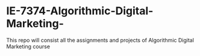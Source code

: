 # IE-7374-Algorithmic-Digital-Marketing-
This repo will consist all the assignments and projects of Algorithmic Digital Marketing course


